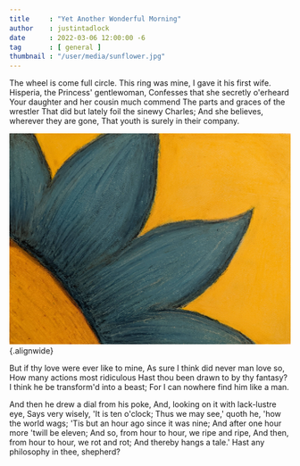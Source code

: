 ```yaml
---
title     : "Yet Another Wonderful Morning"
author    : justintadlock
date      : 2022-03-06 12:00:00 -6
tag       : [ general ]
thumbnail : "/user/media/sunflower.jpg"
---
```


The wheel is come full circle.  This ring was mine, I gave it his first wife. Hisperia, the Princess' gentlewoman, Confesses that she secretly o'erheard Your daughter and her cousin much commend The parts and graces of the wrestler That did but lately foil the sinewy Charles; And she believes, wherever they are gone, That youth is surely in their company.

![A yellow and blue sunflower.](/user/media/sunflower.jpg "A Beautiful Sunflower"){.alignwide}

But if thy love were ever like to mine, As sure I think did never man love so, How many actions most ridiculous Hast thou been drawn to by thy fantasy? I think he be transform'd into a beast; For I can nowhere find him like a man.

And then he drew a dial from his poke, And, looking on it with lack-lustre eye, Says very wisely, 'It is ten o'clock; Thus we may see,' quoth he, 'how the world wags; 'Tis but an hour ago since it was nine; And after one hour more 'twill be eleven; And so, from hour to hour, we ripe and ripe, And then, from hour to hour, we rot and rot; And thereby hangs a tale.'  Hast any philosophy in thee, shepherd?
